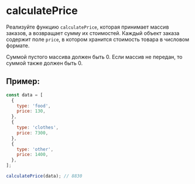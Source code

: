 # calculatePrice

Реализуйте функцию `calculatePrice`, которая принимает массив заказов, а возвращает сумму их стоимостей. Каждый объект заказа содержит поле `price`, в котором хранится стоимость товара в числовом формате.

Суммой пустого массива должен быть 0. Если массив не передан, то суммой также должен быть 0.

## Пример:

```javascript
const data = [
  {
    type: 'food',
    price: 130,
  },
  {
    type: 'clothes',
    price: 7300,
  },
  {
    type: 'other',
    price: 1400,
  },
];

calculatePrice(data); // 8830